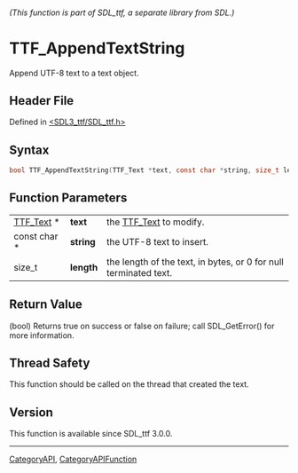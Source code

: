###### (This function is part of SDL_ttf, a separate library from SDL.)
# TTF_AppendTextString

Append UTF-8 text to a text object.

## Header File

Defined in [<SDL3_ttf/SDL_ttf.h>](https://github.com/libsdl-org/SDL_ttf/blob/main/include/SDL3_ttf/SDL_ttf.h)

## Syntax

```c
bool TTF_AppendTextString(TTF_Text *text, const char *string, size_t length);
```

## Function Parameters

|                        |            |                                                                  |
| ---------------------- | ---------- | ---------------------------------------------------------------- |
| [TTF_Text](TTF_Text) * | **text**   | the [TTF_Text](TTF_Text) to modify.                              |
| const char *           | **string** | the UTF-8 text to insert.                                        |
| size_t                 | **length** | the length of the text, in bytes, or 0 for null terminated text. |

## Return Value

(bool) Returns true on success or false on failure; call SDL_GetError() for
more information.

## Thread Safety

This function should be called on the thread that created the text.

## Version

This function is available since SDL_ttf 3.0.0.

----
[CategoryAPI](CategoryAPI), [CategoryAPIFunction](CategoryAPIFunction)

